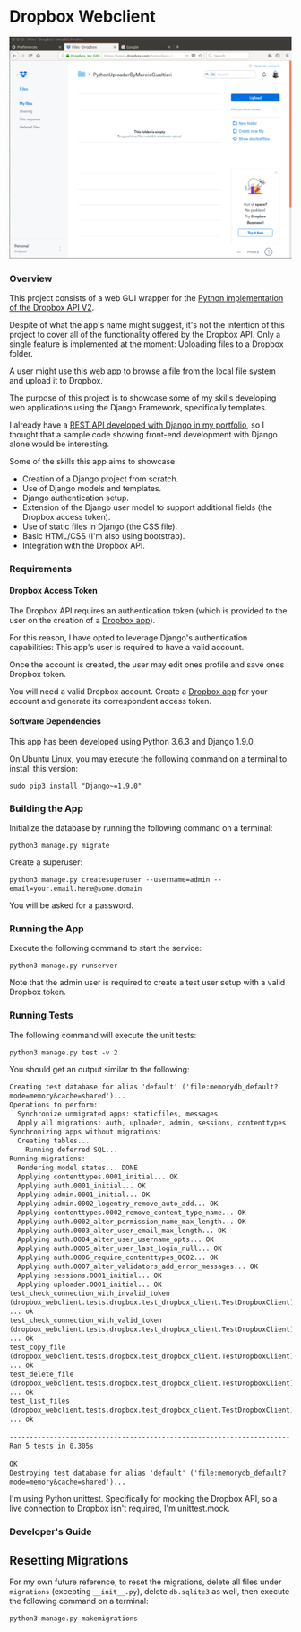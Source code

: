 # Dropbox Webclient

<kbd>![Magic Squares App](./images/dropbox_webclient1.gif)</kbd>

### Overview

This project consists of a web GUI wrapper for the [Python implementation of the Dropbox API V2](https://www.dropbox.com/developers/documentation/python).

Despite of what the app's name might suggest, it's not the intention of this project to cover all of the functionality offered by the Dropbox API. Only a single feature is implemented at the moment: Uploading files to a Dropbox folder.

A user might use this web app to browse a file from the local file system and upload it to Dropbox.

The purpose of this project is to showcase some of my skills developing web applications using the Django Framework, specifically templates.

I already have a [REST API developed with Django in my portfolio](https://github.com/marciogualtieri/risk_model_builder), so I thought that a sample code showing front-end development with Django alone would be interesting.

Some of the skills this app aims to showcase:

- Creation of a Django project from scratch.
- Use of Django models and templates.
- Django authentication setup.
- Extension of the Django user model to support additional fields (the Dropbox access token).
- Use of static files in Django (the CSS file).
- Basic HTML/CSS (I'm also using bootstrap).
- Integration with the Dropbox API.

### Requirements

#### Dropbox Access Token

The Dropbox API requires an authentication token (which is provided to the user on the creation of a [Dropbox app](https://www.dropbox.com/developers/apps/create)).

For this reason, I have opted to leverage Django's authentication capabilities: This app's user is required to have a valid account.

Once the account is created, the user may edit ones profile and save ones Dropbox token.

You will need a valid Dropbox account. Create a [Dropbox app](https://www.dropbox.com/developers/app) for your account and generate its correspondent access token.

#### Software Dependencies

This app has been developed using Python 3.6.3 and Django 1.9.0.

On Ubuntu Linux, you may execute the following command on a terminal to install this version:

    sudo pip3 install "Django~=1.9.0"

### Building the App

Initialize the database by running the following command on a terminal:

    python3 manage.py migrate

Create a superuser:

    python3 manage.py createsuperuser --username=admin --email=your.email.here@some.domain

You will be asked for a password.

### Running the App

Execute the following command to start the service:

    python3 manage.py runserver

Note that the admin user is required to create a test user setup with a valid Dropbox token.

### Running Tests

The following command will execute the unit tests:

    python3 manage.py test -v 2

You should get an output similar to the following:

    Creating test database for alias 'default' ('file:memorydb_default?mode=memory&cache=shared')...
    Operations to perform:
      Synchronize unmigrated apps: staticfiles, messages
      Apply all migrations: auth, uploader, admin, sessions, contenttypes
    Synchronizing apps without migrations:
      Creating tables...
        Running deferred SQL...
    Running migrations:
      Rendering model states... DONE
      Applying contenttypes.0001_initial... OK
      Applying auth.0001_initial... OK
      Applying admin.0001_initial... OK
      Applying admin.0002_logentry_remove_auto_add... OK
      Applying contenttypes.0002_remove_content_type_name... OK
      Applying auth.0002_alter_permission_name_max_length... OK
      Applying auth.0003_alter_user_email_max_length... OK
      Applying auth.0004_alter_user_username_opts... OK
      Applying auth.0005_alter_user_last_login_null... OK
      Applying auth.0006_require_contenttypes_0002... OK
      Applying auth.0007_alter_validators_add_error_messages... OK
      Applying sessions.0001_initial... OK
      Applying uploader.0001_initial... OK
    test_check_connection_with_invalid_token (dropbox_webclient.tests.dropbox.test_dropbox_client.TestDropboxClient) ... ok
    test_check_connection_with_valid_token (dropbox_webclient.tests.dropbox.test_dropbox_client.TestDropboxClient) ... ok
    test_copy_file (dropbox_webclient.tests.dropbox.test_dropbox_client.TestDropboxClient) ... ok
    test_delete_file (dropbox_webclient.tests.dropbox.test_dropbox_client.TestDropboxClient) ... ok
    test_list_files (dropbox_webclient.tests.dropbox.test_dropbox_client.TestDropboxClient) ... ok

    ----------------------------------------------------------------------
    Ran 5 tests in 0.305s

    OK
    Destroying test database for alias 'default' ('file:memorydb_default?mode=memory&cache=shared')...

I'm using Python unittest. Specifically for mocking the Dropbox API, so a live connection to Dropbox isn't required, I'm unittest.mock.

### Developer's Guide

## Resetting Migrations

For my own future reference, to reset the migrations, delete all files under `migrations`  (excepting `__init__.py`), delete `db.sqlite3` as well, then execute the following command on a terminal:

    python3 manage.py makemigrations
